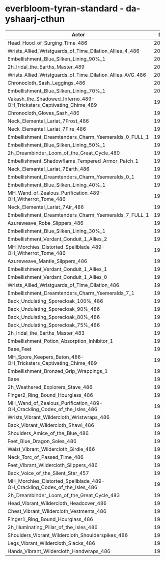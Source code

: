 # everbloom-tyran-standard - da-yshaarj-cthun
| Actor | DPS | Increase |
|---|:---:|:---:|
|Head_Hood_of_Surging_Time_486|201659|2.02%|
|Wrists_Allied_Wristguards_of_Time_Dilation_Allies_4_486|200945|1.66%|
|Embellishment_Blue_Silken_Lining_90%_1|200851|1.61%|
|2h_Iridal_the_Earths_Master_489|200373|1.37%|
|Wrists_Allied_Wristguards_of_Time_Dilation_Allies_AVG_486|200355|1.36%|
|Chronocloth_Sash_Leggings_486|200183|1.27%|
|Embellishment_Blue_Silken_Lining_70%_1|200095|1.23%|
|Vakash_the_Shadowed_Inferno_489-OH_Tricksters_Captivating_Chime_489|199765|1.06%|
|Chronocloth_Gloves_Sash_486|199730|1.05%|
|Neck_Elemental_Lariat_7Frost_486|199687|1.02%|
|Neck_Elemental_Lariat_7Fire_486|199665|1.01%|
|Embellishment_Dreamtenders_Charm_Ysemeralds_0_FULL_1|199639|1.00%|
|Embellishment_Blue_Silken_Lining_50%_1|199424|0.89%|
|2h_Dreambinder_Loom_of_the_Great_Cycle_489|199276|0.82%|
|Embellishment_Shadowflame_Tempered_Armor_Patch_1|199183|0.77%|
|Neck_Elemental_Lariat_7Earth_486|199123|0.74%|
|Embellishment_Dreamtenders_Charm_Ysemeralds_0_1|199053|0.70%|
|Embellishment_Blue_Silken_Lining_40%_1|199034|0.69%|
|MH_Wand_of_Zealous_Purification_489-OH_Witherrot_Tome_486|198989|0.67%|
|Neck_Elemental_Lariat_7Air_486|198966|0.66%|
|Embellishment_Dreamtenders_Charm_Ysemeralds_7_FULL_1|198935|0.64%|
|Azureweave_Robe_Slippers_486|198838|0.59%|
|Embellishment_Blue_Silken_Lining_30%_1|198777|0.56%|
|Embellishment_Verdant_Conduit_1_Allies_2|198754|0.55%|
|MH_Morchies_Distorted_Spellblade_489-OH_Witherrot_Tome_486|198633|0.49%|
|Azureweave_Mantle_Slippers_486|198617|0.48%|
|Embellishment_Verdant_Conduit_1_Allies_1|198532|0.44%|
|Embellishment_Verdant_Conduit_1_Allies_0|198485|0.42%|
|Wrists_Allied_Wristguards_of_Time_Dilation_486|198427|0.39%|
|Embellishment_Dreamtenders_Charm_Ysemeralds_7_1|198351|0.35%|
|Back_Undulating_Sporecloak_100%_486|198314|0.33%|
|Back_Undulating_Sporecloak_90%_486|198253|0.30%|
|Back_Undulating_Sporecloak_80%_486|198134|0.24%|
|Back_Undulating_Sporecloak_75%_486|198086|0.21%|
|2h_Iridal_the_Earths_Master_483|198059|0.20%|
|Embellishment_Potion_Absorption_Inhibitor_1|197909|0.12%|
|Base_Feet|197898|0.12%|
|MH_Spore_Keepers_Baton_486-OH_Tricksters_Captivating_Chime_489|197851|0.09%|
|Embellishment_Bronzed_Grip_Wrappings_1|197683|0.01%|
|Base|197664|0.00%|
|2h_Weathered_Explorers_Stave_486|197600|-0.03%|
|Finger2_Ring_Bound_Hourglass_486|197586|-0.04%|
|MH_Wand_of_Zealous_Purification_489-OH_Crackling_Codex_of_the_Isles_486|197434|-0.12%|
|Wrists_Vibrant_Wildercloth_Wristwraps_486|197413|-0.13%|
|Back_Vibrant_Wildercloth_Shawl_486|197371|-0.15%|
|Shoulders_Amice_of_the_Blue_486|197324|-0.17%|
|Feet_Blue_Dragon_Soles_486|197277|-0.20%|
|Waist_Vibrant_Wildercloth_Girdle_486|197270|-0.20%|
|Neck_Torc_of_Passed_Time_486|197255|-0.21%|
|Feet_Vibrant_Wildercloth_Slippers_486|197114|-0.28%|
|Back_Voice_of_the_Silent_Star_457|197070|-0.30%|
|MH_Morchies_Distorted_Spellblade_489-OH_Crackling_Codex_of_the_Isles_486|197025|-0.32%|
|2h_Dreambinder_Loom_of_the_Great_Cycle_483|196899|-0.39%|
|Head_Vibrant_Wildercloth_Headcover_486|196872|-0.40%|
|Chest_Vibrant_Wildercloth_Vestments_486|196806|-0.43%|
|Finger1_Ring_Bound_Hourglass_486|196570|-0.55%|
|2h_Illuminating_Pillar_of_the_Isles_486|196514|-0.58%|
|Shoulders_Vibrant_Wildercloth_Shoulderspikes_486|196329|-0.68%|
|Legs_Vibrant_Wildercloth_Slacks_486|196156|-0.76%|
|Hands_Vibrant_Wildercloth_Handwraps_486|195806|-0.94%|
